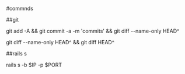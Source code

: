 #commnds

##git 

git add -A && git commit -a -m 'commits' && git diff --name-only HEAD^

git diff --name-only HEAD^ && git diff HEAD^



##rails s

rails s -b $IP -p $PORT

